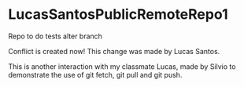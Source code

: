 # LucasSantosPublicRemoteRepo1

Repo to do tests
alter branch

Conflict is created now! This change was made by Lucas Santos.

This is another interaction with my classmate Lucas, made by Silvio to demonstrate the use of git fetch, git pull and git push.
